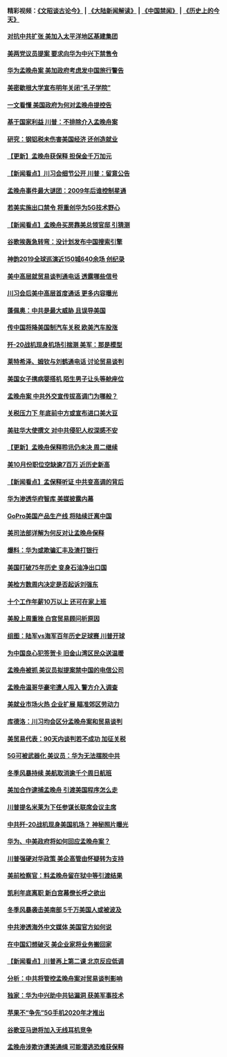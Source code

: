 #### 精彩视频：[《文昭谈古论今》](https://github.com/gfw-breaker/wenzhao/blob/master/README.md?t=12121231) | [《大陆新闻解读》](https://github.com/gfw-breaker/ntdtv-comedy/blob/master/README.md?t=12121231) | [《中国禁闻》](https://github.com/gfw-breaker/ntdtv-news/blob/master/README.md?t=12121231) | [《历史上的今天》](https://github.com/gfw-breaker/today-in-history/blob/master/README.md?t=12121231) 

#### [对抗中共扩张 美加入太平洋地区基建集团](../pages/nsc412/n10905358.md?t=12121231) 

#### [美两党议员提案 要求向华为中兴下禁售令](../pages/nsc412/n10905082.md?t=12121231) 

#### [华为孟晚舟案 美加政府考虑发中国旅行警告](../pages/nsc412/n10905019.md?t=12121231) 

#### [美密歇根大学宣布明年关闭“孔子学院”](../pages/nsc412/n10904857.md?t=12121231) 

#### [一文看懂 美国政府为何对孟晚舟提控告](../pages/nsc412/n10904250.md?t=12121231) 

#### [基于国家利益 川普：不排除介入孟晚舟案](../pages/nsc412/n10905006.md?t=12121231) 

#### [研究：钢铝税未伤害美国经济 还创造就业](../pages/nsc412/n10904853.md?t=12121231) 

#### [【更新】孟晚舟获保释 担保金千万加元](../pages/nsc412/n10904401.md?t=12121231) 

#### [【新闻看点】川习会细节公开 川普：留意公告](../pages/nsc412/n10904509.md?t=12121231) 

#### [孟晚舟事件最大谜团：2009年后谁控制星通](../pages/nsc412/n10904127.md?t=12121231) 

#### [若美实施出口禁令 将重创华为5G技术野心](../pages/nsc412/n10904530.md?t=12121231) 

#### [【新闻看点】孟晚舟买房靠美总领官邸 引猜测](../pages/nsc412/n10904128.md?t=12121231) 

#### [谷歌挨轰急转弯：没计划发布中国搜索引擎](../pages/nsc412/n10904443.md?t=12121231) 

#### [神韵2019全球巡演近150城640余场 创纪录](../pages/nsc412/n10904409.md?t=12121231) 

#### [美中高层就贸易谈判通电话 透露哪些信号](../pages/nsc412/n10904135.md?t=12121231) 

#### [川习会后美中高层首度通话 更多内容曝光](../pages/nsc412/n10904178.md?t=12121231) 

#### [蓬佩奥：中共是最大威胁 且误导美国](../pages/nsc412/n10904047.md?t=12121231) 

#### [传中国将降美国制汽车关税 欧美汽车股涨](../pages/nsc412/n10904018.md?t=12121231) 

#### [歼-20战机现身机场引揣测 美军：那是模型](../pages/nsc412/n10903152.md?t=12121231) 

#### [莱特希泽、姆钦与刘鹤通电话 讨论贸易谈判](../pages/nsc412/n10902887.md?t=12121231) 

#### [美国女子携病婴搭机 陌生男子让头等舱座位](../pages/nsc412/n10902969.md?t=12121231) 

#### [孟晚舟案 中共外交宣传拔高调门为哪般？](../pages/nsc412/n10902536.md?t=12121231) 

#### [关税压力下 年底前中方或宣布进口美大豆](../pages/nsc412/n10902217.md?t=12121231) 

#### [美驻华大使撰文 对中共侵犯人权深感不安](../pages/nsc412/n10902576.md?t=12121231) 

#### [【更新】孟晚舟保释聆讯仍未决 周二继续](../pages/nsc412/n10902280.md?t=12121231) 

#### [美10月份职位空缺逾7百万 近历史新高](../pages/nsc412/n10902206.md?t=12121231) 

#### [【新闻看点】孟保释听证 中共变高调的背后](../pages/nsc412/n10902083.md?t=12121231) 

#### [华为渗透华府智库 美媒披露内幕](../pages/nsc412/n10902192.md?t=12121231) 

#### [GoPro美国产品生产线 将陆续迁离中国](../pages/nsc412/n10902041.md?t=12121231) 

#### [美司法部详解为何反对让孟晚舟保释](../pages/nsc412/n10902113.md?t=12121231) 

#### [爆料：华为或欺骗汇丰及渣打银行](../pages/nsc412/n10902104.md?t=12121231) 

#### [美国打破75年历史 变身石油净出口国](../pages/nsc412/n10902043.md?t=12121231) 

#### [美检方数周内决定是否起诉刘强东](../pages/nsc412/n10902024.md?t=12121231) 

#### [十个工作年薪10万以上 还可在家上班](../pages/nsc412/n10898161.md?t=12121231) 

#### [美股上周重挫 白宫贸易顾问析原因](../pages/nsc412/n10900589.md?t=12121231) 

#### [组图：陆军vs海军百年历史足球赛 川普开球](../pages/nsc412/n10901263.md?t=12121231) 

#### [为中国良心犯签贺卡 旧金山湾区民众送温暖](../pages/nsc412/n10901106.md?t=12121231) 

#### [孟晚舟被抓 美议员拟提案禁中国的电信公司](../pages/nsc412/n10900836.md?t=12121231) 

#### [孟晚舟温哥华豪宅遭人闯入 警方介入调查](../pages/nsc412/n10900752.md?t=12121231) 

#### [美就业市场火热 企业扩展 瞄准郊区劳动力](../pages/nsc412/n10900194.md?t=12121231) 

#### [库德洛：川习均会区分孟晚舟案和贸易谈判](../pages/nsc412/n10900460.md?t=12121231) 

#### [美贸易代表：90天内谈判若不成功 加征关税](../pages/nsc412/n10900378.md?t=12121231) 

#### [5G可被武器化 美议员：华为无法摆脱中共](../pages/nsc412/n10900268.md?t=12121231) 

#### [冬季风暴持续 美航取消逾千个周日航班](../pages/nsc412/n10900103.md?t=12121231) 

#### [美加合作逮捕孟晚舟 引渡美国程序怎么走](../pages/nsc412/n10899536.md?t=12121231) 

#### [川普提名米莱为下任参谋长联席会议主席](../pages/nsc412/n10899819.md?t=12121231) 

#### [中共歼-20战机现身美国机场？ 神秘照片曝光](../pages/nsc412/n10899663.md?t=12121231) 

#### [华为、中美政府将如何回应孟晚舟案？](../pages/nsc412/n10899591.md?t=12121231) 

#### [川普强硬对华政策 美企高管由怀疑转为支持](../pages/nsc412/n10899481.md?t=12121231) 

#### [美前检察官：料孟晚舟留在狱中等引渡结果](../pages/nsc412/n10899248.md?t=12121231) 

#### [凯利年底离职  新白宫幕僚长呼之欲出](../pages/nsc412/n10899433.md?t=12121231) 

#### [冬季风暴袭击美南部 5千万美国人或被波及](../pages/nsc412/n10899143.md?t=12121231) 

#### [中共渗透海外中文媒体 美国官方如何说](../pages/nsc412/n10893253.md?t=12121231) 

#### [在中国幻想破灭 美企业家将业务搬回家](../pages/nsc412/n10899238.md?t=12121231) 

#### [【新闻看点】川普再上第二课 北京反应低调](../pages/nsc412/n10899200.md?t=12121231) 

#### [分析：中共将管控孟晚舟案对贸易谈判影响](../pages/nsc412/n10899115.md?t=12121231) 

#### [独家：华为中兴助中共钻漏洞 获美军事技术](../pages/nsc412/n10899158.md?t=12121231) 

#### [苹果不“争先”5G手机2020年才推出](../pages/nsc412/n10898579.md?t=12121231) 

#### [谷歌亚马逊将加入无线耳机竞争](../pages/nsc412/n10898571.md?t=12121231) 

#### [孟晚舟涉欺诈遭美通缉 可能潜逃恐难获保释](../pages/nsc412/n10898102.md?t=12121231) 

